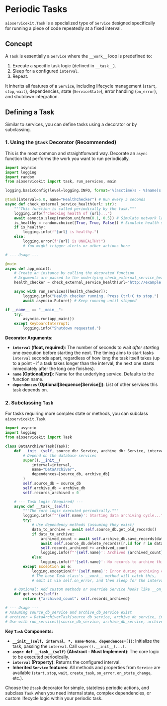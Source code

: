 # Periodic Tasks

`aioservicekit.Task` is a specialized type of `Service` designed specifically for running a piece of code repeatedly at a fixed interval.

## Concept

A `Task` is essentially a `Service` where the `__work__` loop is predefined to:
1. Execute a specific task logic (defined in `__task__`).
2. Sleep for a configured `interval`.
3. Repeat.

It inherits all features of a `Service`, including lifecycle management (`start`, `stop`, `wait`), dependencies, state (`ServiceState`), error handling (`on_error`), and shutdown integration.

## Defining a Task

Similar to services, you can define tasks using a decorator or by subclassing.

### 1. Using the `@task` Decorator (Recommended)

This is the most common and straightforward way. Decorate an `async` function that performs the work you want to run periodically.

```python
import asyncio
import logging
import random
from aioservicekit import task, run_services, main

logging.basicConfig(level=logging.INFO, format='%(asctime)s - %(name)s - %(levelname)s - %(message)s')

@task(interval=5.0, name="HealthChecker") # Run every 5 seconds
async def check_external_service_health(url: str):
    """This function is called periodically by the task."""
    logging.info(f"Checking health of {url}...")
    await asyncio.sleep(random.uniform(0.1, 0.5)) # Simulate network latency
    is_healthy = random.choice([True, True, False]) # Simulate health status
    if is_healthy:
        logging.info(f"{url} is healthy.")
    else:
        logging.error(f"{url} is UNHEALTHY!")
        # You might trigger alerts or other actions here

# --- Usage ---

@main
async def app_main():
    # Create an instance by calling the decorated function
    # Arguments are passed to the underlying check_external_service_health function
    health_checker = check_external_service_health(url="http://example.com/api/health")

    async with run_services([health_checker]):
        logging.info("Health checker running. Press Ctrl+C to stop.")
        await asyncio.Future() # Keep running until stopped

if __name__ == "__main__":
    try:
        asyncio.run(app_main())
    except KeyboardInterrupt:
        logging.info("Shutdown requested.")

```

**Decorator Arguments:**

*   **`interval` (float, required)**: The number of seconds to wait *after starting* one execution before starting the next. The timing aims to start tasks `interval` seconds apart, regardless of how long the task itself takes (up to a point - if a task takes longer than the interval, the next one starts immediately after the long one finishes).
*   **`name` (Optional[str])**: Name for the underlying service. Defaults to the function name.
*   **`dependences` (Optional[Sequence[Service]])**: List of other services this task depends on.

### 2. Subclassing `Task`

For tasks requiring more complex state or methods, you can subclass `aioservicekit.Task`.

```python
import asyncio
import logging
from aioservicekit import Task

class DataArchiverTask(Task):
    def __init__(self, source_db: Service, archive_db: Service, interval: float = 3600.0):
        # Depend on the database services
        super().__init__(
            interval=interval,
            name="DataArchiver",
            dependences=[source_db, archive_db]
        )
        self.source_db = source_db
        self.archive_db = archive_db
        self.records_archived = 0

    # --- Task Logic (Required) ---
    async def __task__(self):
        """The core logic executed periodically."""
        logging.info(f"'{self.name}': Starting data archiving cycle...")
        try:
            # Use dependency methods (assuming they exist)
            data_to_archive = await self.source_db.get_old_records()
            if data_to_archive:
                archived_count = await self.archive_db.save_records(data_to_archive)
                await self.source_db.delete_records([r.id for r in data_to_archive])
                self.records_archived += archived_count
                logging.info(f"'{self.name}': Archived {archived_count} records. Total: {self.records_archived}")
            else:
                logging.info(f"'{self.name}': No records to archive this cycle.")
        except Exception as e:
            logging.exception(f"'{self.name}': Error during archiving cycle!")
            # The base Task class's __work__ method will catch this,
            # emit it via self.on_error, and then sleep for the interval.

    # Optional: Add custom methods or override Service hooks like __on_start__ / __on_stop__
    def get_stats(self):
        return {"archived_count": self.records_archived}

# --- Usage ---
# Assuming source_db_service and archive_db_service exist
# archiver = DataArchiverTask(source_db_service, archive_db_service, interval=60*60)
# Use with run_services([source_db_service, archive_db_service, archiver])
```

**Key `Task` Components:**

*   **`__init__(self, interval, *, name=None, dependences=[])`**: Initialize the task, passing the `interval`. Call `super().__init__(...)`.
*   **`async def __task__(self)` (Abstract - Must Implement)**: The core logic to be executed periodically.
*   **`interval` (Property)**: Returns the configured interval.
*   **Inherited `Service` features**: All methods and properties from `Service` are available (`start`, `stop`, `wait`, `create_task`, `on_error`, `on_state_change`, etc.).

Choose the `@task` decorator for simple, stateless periodic actions, and subclass `Task` when you need internal state, complex dependencies, or custom lifecycle logic within your periodic task.
